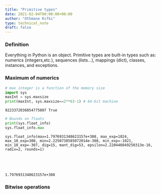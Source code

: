 ```yaml
---
title: "Primitive types"
date: 2021-02-04T00:00:00+00:00
author: "Othmane Rifki"
type: technical_note
draft: false
---
```

### Definition

Everything in Python is an object. Primitive types are built-in types such as: numerics (integers,etc.), sequences (lists...), mappings (dict), classes, instances, and exceptions.

### Maximum of numerics


```python
# max integer is a function of the memory size
import sys
maxInt = sys.maxsize
print(maxInt, sys.maxsize==2**63-1) # 64-bit machine
```

    9223372036854775807 True



```python
# Bounds on floats
print(sys.float_info)
sys.float_info.max
```

    sys.float_info(max=1.7976931348623157e+308, max_exp=1024, max_10_exp=308, min=2.2250738585072014e-308, min_exp=-1021, min_10_exp=-307, dig=15, mant_dig=53, epsilon=2.220446049250313e-16, radix=2, rounds=1)





    1.7976931348623157e+308



### Bitwise operations


```python

```
